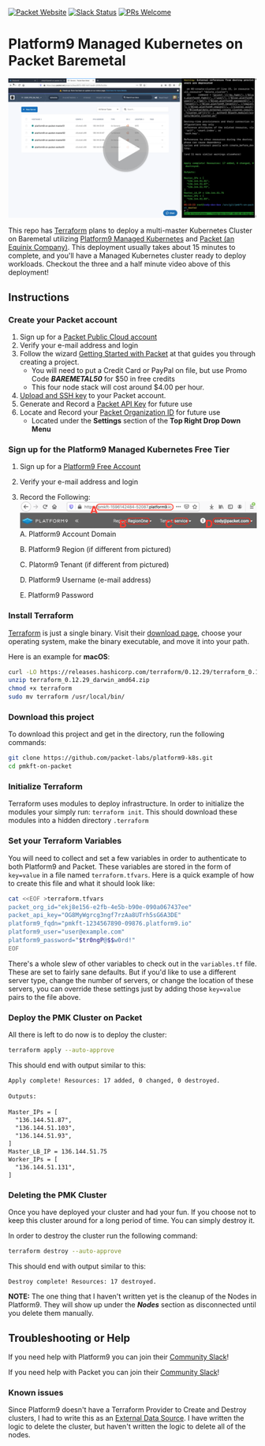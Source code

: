 [![Packet Website](https://img.shields.io/badge/Website%3A-Packet.com-blue)](https://www.packet.com/resources/partners/platform9/) [![Slack Status](https://slack.packet.com/badge.svg)](https://slack.packet.com) [![PRs Welcome](https://img.shields.io/badge/PRs-welcome-brightgreen.svg?style=flat-square)](http://makeapullrequest.com)

# Platform9 Managed Kubernetes on Packet Baremetal

[![Platform9 Variables](docs/images/pmkft_thumbnail.png)](https://drive.google.com/file/d/1qGSSWqIxOLRodfkobgHz0e2su8f1ikoY/view)

This repo has [Terraform](http://terraform.io) plans to deploy a multi-master Kubernetes Cluster on Baremetal utilizing [Platform9 Managed Kubernetes](https://platform9.com/managed-kubernetes/) and [Packet (an Equinix Company)](https://packet.com). This deployment usually takes about 15 minutes to complete, and you'll have a Managed Kubernetes cluster ready to deploy workloads. Checkout the three and a half minute video above of this deployment!

## Instructions

### Create your Packet account

1. Sign up for a [Packet Public Cloud account](https://app.packet.net/signup)
2. Verify your e-mail address and login
3. Follow the wizard [Getting Started with Packet](https://app.packet.net/getting-started/overview) at  that guides you through creating a project.
    * You will need to put a Credit Card or PayPal on file, but use Promo Code ***BAREMETAL50*** for $50 in free credits
    * This four node stack will cost around $4.00 per hour.
4. [Upload and SSH key](https://www.packet.com/developers/docs/servers/key-features/ssh-keys/) to your Packet account.
5. Generate and Record a [Packet API Key](https://www.packet.com/developers/docs/API/) for future use
6. Locate and Record your [Packet Organization ID](https://app.packet.net/) for future use
    * Located under the **Settings** section of the **Top Right Drop Down Menu**

### Sign up for the Platform9 Managed Kubernetes Free Tier

1. Sign up for a [Platform9 Free Account](https://platform9.com/signup/)
2. Verify your e-mail address and login
3. Record the Following:
![Platform9 Variables](docs/images/pf9_variables.png)
    A. Platform9 Account Domain

    B. Platform9 Region (if different from pictured)

    C. Platorm9 Tenant (if different from pictured)

    D. Platform9 Username (e-mail address)

    E. Platform9 Password

### Install Terraform

[Terraform](http://terraform.io) is just a single binary.  Visit their [download page](https://www.terraform.io/downloads.html), choose your operating system, make the binary executable, and move it into your path.

Here is an example for **macOS**:

```bash
curl -LO https://releases.hashicorp.com/terraform/0.12.29/terraform_0.12.29_darwin_amd64.zip
unzip terraform_0.12.29_darwin_amd64.zip
chmod +x terraform
sudo mv terraform /usr/local/bin/
```

### Download this project

To download this project and get in the directory, run the following commands:

```bash
git clone https://github.com/packet-labs/platform9-k8s.git
cd pmkft-on-packet
```

### Initialize Terraform

Terraform uses modules to deploy infrastructure. In order to initialize the modules your simply run: `terraform init`. This should download these modules into a hidden directory `.terraform`

### Set your Terraform Variables

You will need to collect and set a few variables in order to authenticate to both Platform9 and Packet. These variables are stored in the form of `key=value` in a file named `terraform.tfvars`. Here is a quick example of how to create this file and what it should look like:

```bash
cat <<EOF >terraform.tfvars
packet_org_id="ekj8e156-e2fb-4e5b-b90e-090a067437ee"
packet_api_key="OG8MyWgrcg3ngf7rzAa8UTrh5sG6A3DE"
platform9_fqdn="pmkft-1234567890-09876.platform9.io"
platform9_user="user@example.com"
platform9_password="$tr0ngP@$$w0rd!"
EOF
```

There's a whole slew of other variables to check out in the `variables.tf` file. These are set to fairly sane defaults. But if you'd like to use a different server type, change the number of servers, or change the location of these servers, you can override these settings just by adding those `key=value` pairs to the file above.

### Deploy the PMK Cluster on Packet

All there is left to do now is to deploy the cluster:

```bash
terraform apply --auto-approve
```

This should end with output similar to this:

```
Apply complete! Resources: 17 added, 0 changed, 0 destroyed.

Outputs:

Master_IPs = [
  "136.144.51.87",
  "136.144.51.103",
  "136.144.51.93",
]
Master_LB_IP = 136.144.51.75
Worker_IPs = [
  "136.144.51.131",
]
```

### Deleting the PMK Cluster

Once you have deployed your cluster and had your fun. If you choose not to keep this cluster around for a long period of time. You can simply destroy it.

In order to destroy the cluster run the following command:

```bash
terraform destroy --auto-approve
```

This should end with output similar to this:

```
Destroy complete! Resources: 17 destroyed.
```

**NOTE:** The one thing that I haven't written yet is the cleanup of the Nodes in Platform9. They will show up under the ***Nodes*** section as disconnected until you delete them manually.

## Troubleshooting or Help

If you need help with Platform9 you can join their [Community Slack](https://slack.platform9.io)!

If you need help with Packet you can join their [Community Slack](https://slack.packet.com/)!

### Known issues

Since Platform9 doesn't have a Terraform Provider to Create and Destroy clusters, I had to write this as an [External Data Source](https://registry.terraform.io/providers/hashicorp/external/latest/docs/data-sources/data_source). I have written the logic to delete the cluster, but haven't written the logic to delete all of the nodes.
